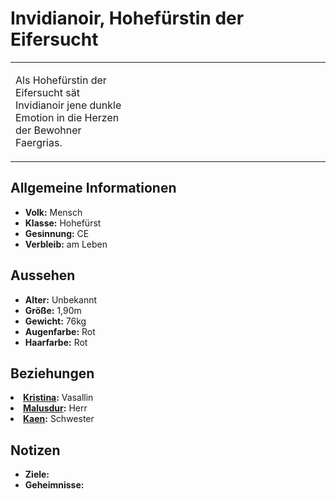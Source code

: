 # Invidianoir, Hohefürstin der Eifersucht

<table>
<tr><td>
<p>
Als Hohefürstin der Eifersucht sät Invidianoir jene dunkle Emotion in die Herzen der Bewohner Faergrias.
</p>

</td><td width="300">
<!-- Edit here -->
<img src="invidianoir.png" alt="" />
</td></tr>
</table>

## Allgemeine Informationen

- **Volk:** Mensch
- **Klasse:** Hohefürst
- **Gesinnung:** CE
- **Verbleib:** am Leben

## Aussehen

- **Alter:** Unbekannt
- **Größe:** 1,90m
- **Gewicht:** 76kg
- **Augenfarbe:** Rot
- **Haarfarbe:** Rot

<!-- - **Maße:** 105/85-68-100 -->

## Beziehungen

<list columns="3">
<li>
<b><a href="Kristina.md">Kristina</a>:</b> Vasallin
</li>
<li>
<b><a href="Malusdur.md">Malusdur</a>:</b> Herr
</li>
<li>
<b><a href="Kaen.md">Kaen</a>:</b> Schwester
</li>
</list>

## Notizen

- **Ziele:**
- **Geheimnisse:** 